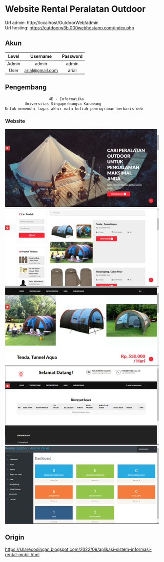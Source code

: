 # Website Rental Peralatan Outdoor 
Url admin: http://localhost/OutdoorWeb/admin
<br>
Url hosting: https://outdoorw3b.000webhostapp.com/index.php

## Akun
   Level   |     Username      | Password 
:---------:|:-----------------:|:--------:
 Admin     |  admin            | admin    
 User      |  arial@gmail.com  | arial    

## Pengembang
                        4E - Informatika 
             Universitas Singaperbangsa Karawang
    Untuk memenuhi tugas akhir mata kuliah pemrograman berbasis web

### Website
![dashboard](sneakpeak/Img1.png)
![daftar produk](sneakpeak/Img2.png)
![produk](sneakpeak/Img3.png)
![sewa](sneakpeak/Img4.png)
![admin](sneakpeak/Img5.png)

## Origin 
https://sharecodingan.blogspot.com/2022/09/aplikasi-sistem-informasi-rental-mobil.html
